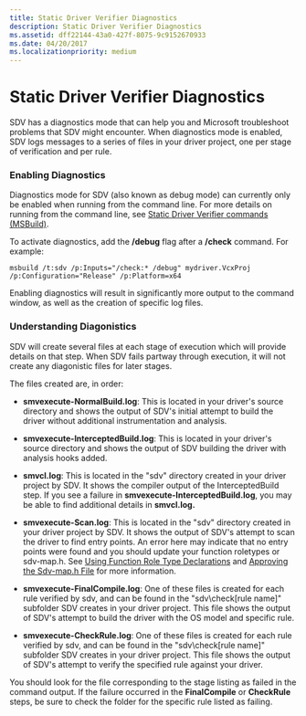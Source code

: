 ```yaml
---
title: Static Driver Verifier Diagnostics
description: Static Driver Verifier Diagnostics
ms.assetid: dff22144-43a0-427f-8075-9c9152670933
ms.date: 04/20/2017
ms.localizationpriority: medium
---
```


# Static Driver Verifier Diagnostics


SDV has a diagnostics mode that can help you and Microsoft troubleshoot problems that SDV might encounter. When diagnostics mode is enabled, SDV logs messages to a series of files in your driver project, one per stage of verification and per rule.

### <span id="enabling_diagnostics"></span><span id="ENABLING_DIAGNOSTICS"></span>Enabling Diagnostics

Diagnostics mode for SDV (also known as debug mode) can currently only be enabled when running from the command line.  For more details on running from the command line, see [Static Driver Verifier commands (MSBuild)](-static-driver-verifier-commands--msbuild-.md).

To activate diagnostics, add the **/debug** flag after a **/check** command.  For example:

```
msbuild /t:sdv /p:Inputs="/check:* /debug" mydriver.VcxProj /p:Configuration="Release" /p:Platform=x64
```

Enabling diagnostics will result in significantly more output to the command window, as well as the creation of specific log files.

### <span id="enabling_diagnostics"></span><span id="ENABLING_DIAGNOSTICS"></span>Understanding Diagonistics

SDV will create several files at each stage of execution which will provide details on that step.  When SDV fails partway through execution, it will not create any diagonistic files for later stages.

The files created are, in order:
* **smvexecute-NormalBuild.log**: This is located in your driver's source directory and shows the output of SDV's initial attempt to build the driver without additional instrumentation and analysis.
* **smvexecute-InterceptedBuild.log**: This is located in your driver's source directory and shows the output of SDV building the driver with analysis hooks added.  
* **smvcl.log**: This is located in the "sdv" directory created in your driver project by SDV.  It shows the compiler output of the InterceptedBuild step.  If you see a failure in **smvexecute-InterceptedBuild.log**, you may be able to find additional details in **smvcl.log.**

* **smvexecute-Scan.log**: This is located in the "sdv" directory created in your driver project by SDV.  It shows the output of SDV's attempt to scan the driver to find entry points.  An error here may indicate that no entry points were found and you should update your function roletypes or sdv-map.h.  See [Using Function Role Type Declarations](using-function-role-type-declarations.md) and [Approving the Sdv-map.h File](approving-the-sdv-map-h-file.md) for more information.
* **smvexecute-FinalCompile.log**: One of these files is created for each rule verified by sdv, and can be found in the "sdv\check\[rule name]" subfolder SDV creates in your driver project.  This file shows the output of SDV's attempt to build the driver with the OS model and specific rule.  
* **smvexecute-CheckRule.log**: One of these files is created for each rule verified by sdv, and can be found in the "sdv\check\[rule name]" subfolder SDV creates in your driver project.  This file shows the output of SDV's attempt to verify the specified rule against your driver.

You should look for the file corresponding to the stage listing as failed in the command output.  If the failure occurred in the **FinalCompile** or **CheckRule** steps, be sure to check the folder for the specific rule listed as failing.

